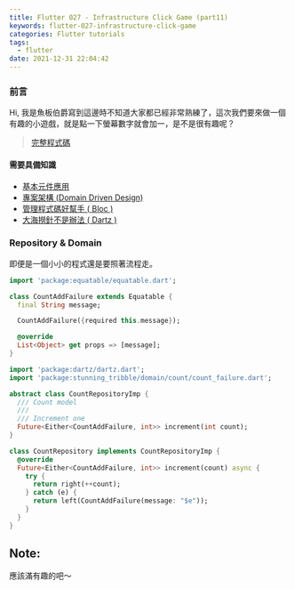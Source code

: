 ```yaml
---
title: Flutter 027 - Infrastructure Click Game (part11)
keywords: flutter-027-infrastructure-click-game
categories: Flutter tutorials
tags:
  - flutter
date: 2021-12-31 22:04:42
---
```

### 前言
Hi, 我是魚板伯爵寫到這邊時不知道大家都已經非常熟練了，這次我們要來做一個有趣的小遊戲，就是點一下螢幕數字就會加一，是不是很有趣呢？

> [完整程式碼](https://github.com/Daviswww/stunning_tribble/tree/day27)
<!-- more -->
#### 需要具備知識
- [基本元件應用](https://ithelp.ithome.com.tw/articles/10258878)
- [專案架構 (Domain Driven Design)](https://ithelp.ithome.com.tw/articles/10259714)
- [管理程式碼好幫手 ( Bloc )](https://ithelp.ithome.com.tw/articles/10259564)
- [大海撈針不是辦法 ( Dartz )](https://ithelp.ithome.com.tw/articles/10259644)


### Repository & Domain
即便是一個小小的程式還是要照著流程走。

```dart
import 'package:equatable/equatable.dart';

class CountAddFailure extends Equatable {
  final String message;

  CountAddFailure({required this.message});

  @override
  List<Object> get props => [message];
}

```

```dart
import 'package:dartz/dartz.dart';
import 'package:stunning_tribble/domain/count/count_failure.dart';

abstract class CountRepositoryImp {
  /// Count model
  ///
  /// Increment one
  Future<Either<CountAddFailure, int>> increment(int count);
}

class CountRepository implements CountRepositoryImp {
  @override
  Future<Either<CountAddFailure, int>> increment(count) async {
    try {
      return right(++count);
    } catch (e) {
      return left(CountAddFailure(message: "$e"));
    }
  }
}
```


## Note:
應該滿有趣的吧～